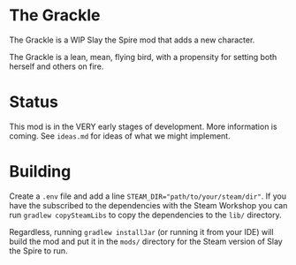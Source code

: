 # The Grackle
The Grackle is a WIP Slay the Spire mod that adds a new character.

The Grackle is a lean, mean, flying bird, with a propensity for setting both herself and others on fire.

# Status
This mod is in the VERY early stages of development. 
More information is coming. See `ideas.md` for ideas
of what we might implement.

# Building
Create a `.env` file and add a line `STEAM_DIR="path/to/your/steam/dir"`.
If you have the subscribed to the dependencies with the Steam Workshop
you can run `gradlew copySteamLibs` to copy the dependencies to the
`lib/` directory. 

Regardless, running `gradlew installJar` (or running it from your IDE)
will build the mod and put it in the `mods/` directory
for the Steam version of Slay the Spire to run.
